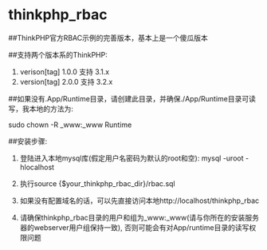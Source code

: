 # thinkphp_rbac

##ThinkPHP官方RBAC示例的完善版本，基本上是一个傻瓜版本

##支持两个版本系的ThinkPHP:

1. verison[tag] 1.0.0 支持 3.1.x
2. version[tag] 2.0.0 支持 3.2.x

##如果没有.App/Runtime目录，请创建此目录，并确保./App/Runtime目录可读写，我本地的方法为:

sudo chown -R _www:_www Runtime

##安装步骤:

1. 登陆进入本地mysql库(假定用户名密码为默认的root和空):
	mysql -uroot -hlocalhost

2. 执行source {$your_thinkphp_rbac_dir}/rbac.sql

3. 如果没有配置域名的话，可以先直接访问本地http://localhost/thinkphp_rbac

4. 请确保thinkphp_rbac目录的用户和组为_www:_www(请与你所在的安装服务器的webserver用户组保持一致), 否则可能会有对App/runtime目录的读写权限问题